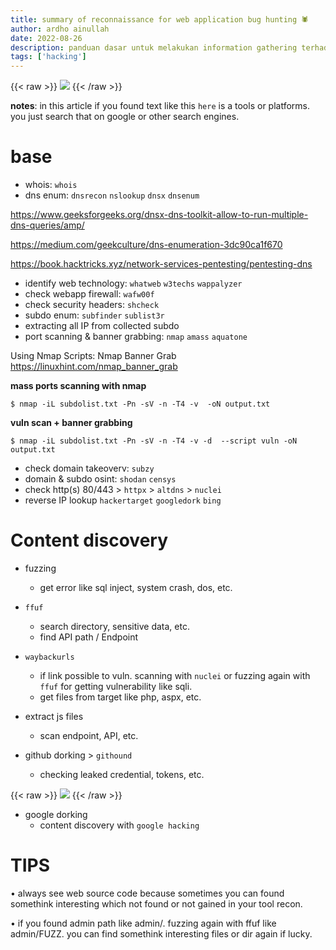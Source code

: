 ```yaml
---
title: summary of reconnaissance for web application bug hunting 🕷 
author: ardho ainullah
date: 2022-08-26
description: panduan dasar untuk melakukan information gathering terhadap web application sebagai awalan untuk melakukan bug hunting
tags: ['hacking']
---
```


{{< raw >}}
<img src="https://images.unsplash.com/photo-1562813733-b31f71025d54?ixlib=rb-1.2.1&ixid=MnwxMjA3fDB8MHxwaG90by1wYWdlfHx8fGVufDB8fHx8&auto=format&fit=crop&w=869&q=80">
{{< /raw >}}


**notes**: in this article if you found text like this `here` is a tools or platforms. you just search that on google or other search engines.


# base

- whois: `whois`
- dns enum: `dnsrecon` `nslookup` `dnsx` `dnsenum`

https://www.geeksforgeeks.org/dnsx-dns-toolkit-allow-to-run-multiple-dns-queries/amp/

https://medium.com/geekculture/dns-enumeration-3dc90ca1f670

https://book.hacktricks.xyz/network-services-pentesting/pentesting-dns


- identify web technology: `whatweb` `w3techs` `wappalyzer`
- check webapp firewall: `wafw00f`
- check security headers: `shcheck`
- subdo enum: `subfinder` `sublist3r`
- extracting all IP from collected subdo
- port scanning & banner grabbing: `nmap` `amass` `aquatone`



Using Nmap Scripts: Nmap Banner Grab
https://linuxhint.com/nmap_banner_grab




**mass ports scanning with nmap**
```shell
$ nmap -iL subdolist.txt -Pn -sV -n -T4 -v  -oN output.txt
```


**vuln scan + banner grabbing**
```shell
$ nmap -iL subdolist.txt -Pn -sV -n -T4 -v -d  --script vuln -oN output.txt
```



- check domain takeoverv: `subzy`
- domain & subdo osint: `shodan` `censys`
- check http(s) 80/443 > `httpx` > `altdns` > `nuclei`
- reverse IP lookup `hackertarget` `googledork` `bing`



# Content discovery

- fuzzing
  - get error like sql inject, system crash, dos, etc.

- `ffuf` 
  - search directory, sensitive data, etc.
  - find API path / Endpoint

- `waybackurls`
  - if link possible to vuln. scanning with `nuclei` or fuzzing again with `ffuf`
  for getting vulnerability like sqli.
  - get files from target like php, aspx, etc.

- extract js files 
  - scan endpoint, API, etc.

- github dorking > `githound` 
  - checking leaked credential, tokens, etc.

{{< raw >}}
<img src="https://i.ibb.co/Hx6whny/IMG-20220824-153323.jpg">
{{< /raw >}}

- google dorking
  - content discovery with `google hacking`



# TIPS
• always see web source code because sometimes you can found somethink interesting which not found or not gained in your tool recon.

• if you found admin path like admin/. fuzzing again with ffuf like admin/FUZZ. you can find somethink interesting files or dir again if lucky.






